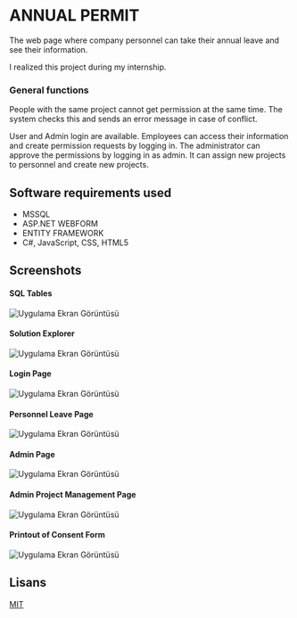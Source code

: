 
# ANNUAL PERMIT

The web page where company personnel can take their annual leave and see their information.

I realized this project during my internship.

### General functions

People with the same project cannot get permission at the same time.
The system checks this and sends an error message in case of conflict.

User and Admin login are available. Employees can access their information and create permission requests by logging in.
The administrator can approve the permissions by logging in as admin. It can assign new projects to personnel and create new projects.

## Software requirements used

- MSSQL
- ASP.NET WEBFORM
- ENTITY FRAMEWORK
- C#, JavaScript, CSS, HTML5

  
## Screenshots
#### SQL Tables

![Uygulama Ekran Görüntüsü](https://imgyukle.com/f/2022/01/29/o8CRxh.png)

#### Solution Explorer

![Uygulama Ekran Görüntüsü](https://imgyukle.com/f/2022/01/29/o8CQQj.png)

#### Login Page

![Uygulama Ekran Görüntüsü](https://imgyukle.com/f/2022/01/29/o8CTxf.png)

#### Personnel Leave Page

![Uygulama Ekran Görüntüsü](https://imgyukle.com/f/2022/01/29/o8C50I.png)

#### Admin Page

![Uygulama Ekran Görüntüsü](https://imgyukle.com/f/2022/01/29/o8CxK1.png)

#### Admin Project Management Page

![Uygulama Ekran Görüntüsü](https://imgyukle.com/f/2022/01/29/o8CSoH.png)

#### Printout of Consent Form

![Uygulama Ekran Görüntüsü](https://imgyukle.com/f/2022/01/29/o8Crgo.png)
## Lisans

[MIT](https://choosealicense.com/licenses/mit/)

  
